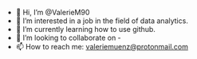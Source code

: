 - 👋 Hi, I’m @ValerieM90
- 👀 I’m interested in a job in the field of data analytics.
- 🌱 I’m currently learning how to use github.
- 💞️ I’m looking to collaborate on -
- 📫 How to reach me: valeriemuenz@protonmail.com

<!---
ValerieM90/ValerieM90 is a ✨ special ✨ repository because its `README.md` (this file) appears on your GitHub profile.
You can click the Preview link to take a look at your changes.
--->
